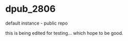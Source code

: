# dpub_2806
default instance - public repo


this is being edited for testing... which hope to be good.
